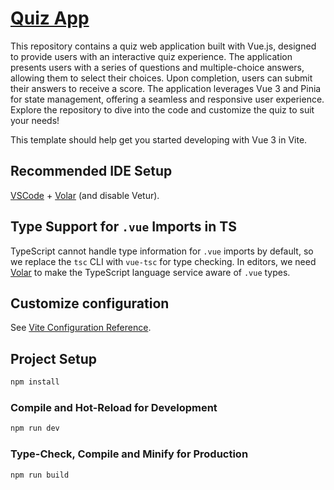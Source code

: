 # [Quiz App](https://quizwhiz.poojanchapagain.com.np/)

This repository contains a quiz web application built with Vue.js, designed to provide users with an interactive quiz experience. The application presents users with a series of questions and multiple-choice answers, allowing them to select their choices. Upon completion, users can submit their answers to receive a score. The application leverages Vue 3 and Pinia for state management, offering a seamless and responsive user experience. Explore the repository to dive into the code and customize the quiz to suit your needs!

This template should help get you started developing with Vue 3 in Vite.

## Recommended IDE Setup

[VSCode](https://code.visualstudio.com/) + [Volar](https://marketplace.visualstudio.com/items?itemName=Vue.volar) (and disable Vetur).

## Type Support for `.vue` Imports in TS

TypeScript cannot handle type information for `.vue` imports by default, so we replace the `tsc` CLI with `vue-tsc` for type checking. In editors, we need [Volar](https://marketplace.visualstudio.com/items?itemName=Vue.volar) to make the TypeScript language service aware of `.vue` types.

## Customize configuration

See [Vite Configuration Reference](https://vitejs.dev/config/).

## Project Setup

```sh
npm install
```

### Compile and Hot-Reload for Development

```sh
npm run dev
```

### Type-Check, Compile and Minify for Production

```sh
npm run build
```
